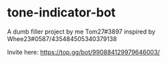 # tone-indicator-bot

A dumb filler project by me Tom27#3897 inspired by Whee23#0587/435484505340379138

Invite here: https://top.gg/bot/990884129979646003/
